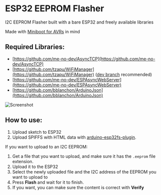 # ESP32 EEPROM Flasher
I2C EEPROM Flasher built with a bare ESP32 and freely available libraries

Made with [Miniboot for AVRs](https://github.com/mihaigalos/miniboot) in mind

## Required Libraries:
- [https://github.com/me-no-dev/AsyncTCP](https://github.com/me-no-dev/AsyncTCP)
- [https://github.com/tzapu/WiFiManager](https://github.com/tzapu/WiFiManager)  ([dev branch](https://github.com/tzapu/WiFiManager/tree/development)  recommended)
- [https://github.com/me-no-dev/ESPAsyncWebServer](https://github.com/me-no-dev/ESPAsyncWebServer) 
- [https://github.com/bblanchon/ArduinoJson](https://github.com/bblanchon/ArduinoJson)

![Screenshot](https://i.imgur.com/FIr2VI1.png  "Screenshot")

## How to use:

1. Upload sketch to ESP32
2. Upload SPIFFS with HTML data with [arduino-esp32fs-plugin](https://github.com/me-no-dev/arduino-esp32fs-plugin).

If you want to upload to an I2C EEPROM:

1. Get a file that you want to upload, and make sure it has the `.eeprom` file extension.
2. Upload it to the ESP32
3. Select the newly uploaded file and the I2C address of the EEPROM you want to upload to
4. Press **Flash** and wait for it to finish.
5. If you want, you can make sure the content is correct with **Verify**